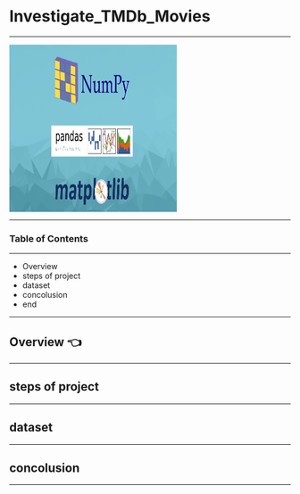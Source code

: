 # Investigate_TMDb_Movies 

---

<img src = "./images/mat.png" width = "300px" height = "300px" align = "center">

---

### Table of Contents
---

- Overview
- steps of project
- dataset
- concolusion
- end

---
## Overview :point_left:
---

## steps of project

---

## dataset


---

## concolusion

---


